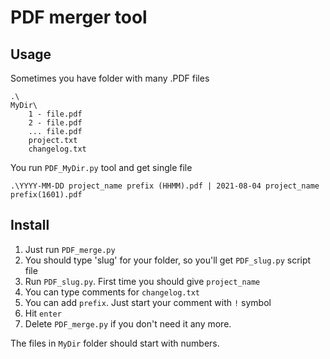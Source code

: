 # PDF merger tool

## Usage

Sometimes you have folder with many .PDF files

```
.\
MyDir\
	1 - file.pdf
	2 - file.pdf
	... file.pdf
	project.txt
	changelog.txt
```

You run `PDF_MyDir.py` tool and get single file

```
.\YYYY-MM-DD project_name prefix (HHMM).pdf | 2021-08-04 project_name prefix(1601).pdf
```

## Install

1. Just run `PDF_merge.py`
2. You should type 'slug' for your folder, so you'll get `PDF_slug.py` script file
3. Run `PDF_slug.py`. First time you should give `project_name`
4. You can type comments for `changelog.txt`
5. You can add `prefix`. Just start your comment with `!` symbol
6. Hit `enter`
7. Delete `PDF_merge.py` if you don't need it any more.

The files in `MyDir` folder should start with numbers.
